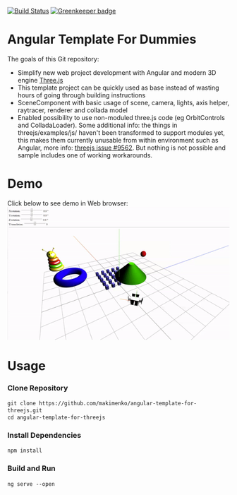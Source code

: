 [![Build Status](https://img.shields.io/travis/makimenko/angular-template-for-threejs.svg)](https://travis-ci.org/makimenko/angular-template-for-threejs)
[![Greenkeeper badge](https://badges.greenkeeper.io/makimenko/angular-template-for-threejs.svg)](https://greenkeeper.io/)

# Angular Template For Dummies

The goals of this Git repository:
- Simplify new web project development with Angular and modern 3D engine [Three.js](https://threejs.org)
- This template project can be quickly used as base instead of wasting hours of going through building instructions
- SceneComponent with basic usage of scene, camera, lights, axis helper, raytracer, renderer and collada model
- Enabled possibility to use non-moduled three.js code (eg OrbitControls and ColladaLoader). Some additional info: the things in threejs/examples/js/ haven't been transformed to support modules yet, this makes them currently unusable from within environment such as Angular, more info: [threejs issue #9562](https://github.com/mrdoob/three.js/issues/9562). But nothing is not possible and sample includes one of working workarounds.

# Demo
Click below to see demo in Web browser:<br>
<a href="https://makimenko.github.io/angular-template-for-threejs"><img src="https://raw.githubusercontent.com/makimenko/files/master/angular-template-for-threejs/images/demo.gif"></a>


# Usage

### Clone Repository
```
git clone https://github.com/makimenko/angular-template-for-threejs.git
cd angular-template-for-threejs
```

### Install Dependencies
```
npm install
```

### Build and Run
```
ng serve --open
```
